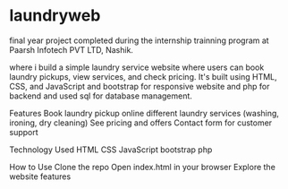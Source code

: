 # laundryweb
final year project completed during the internship trainning program at Paarsh Infotech PVT LTD, Nashik.


where i build a simple laundry service website where users can book laundry pickups, view services, and check pricing. It's built using HTML, CSS, and JavaScript and bootstrap for responsive website and php for backend and used sql for database management.

Features
Book laundry pickup online
different laundry services (washing, ironing, dry cleaning)
See pricing and offers
Contact form for customer support

Technology Used
HTML
CSS
JavaScript
bootstrap
php

How to Use
Clone the repo
Open index.html in your browser
Explore the website features
